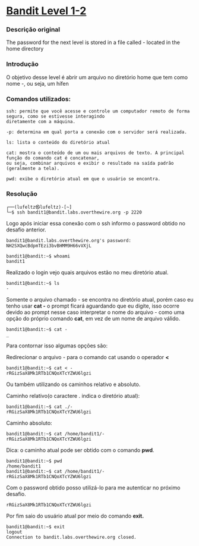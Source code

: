 # [Bandit Level 1-2](https://overthewire.org/wargames/bandit/bandit2.html)

### Descrição original
The password for the next level is stored in a file called - located in the home directory

### Introdução
O objetivo desse level é abrir um arquivo no diretório home que tem como nome -, ou seja, um hífen


### Comandos utilizados:

```
ssh: permite que você acesse e controle um computador remoto de forma segura, como se estivesse interagindo
diretamente com a máquina.

-p: determina em qual porta a conexão com o servidor será realizada.
```

```
ls: lista o conteúdo do diretório atual
```

```
cat: mostra o conteúdo de um ou mais arquivos de texto. A principal função do comando cat é concatenar,
ou seja, combinar arquivos e exibir o resultado na saída padrão (geralmente a tela).
```

```
pwd: exibe o diretório atual em que o usuário se encontra. 
```

### Resolução

```
┌──(lufeltz㉿lufeltz)-[~]
└─$ ssh bandit1@bandit.labs.overthewire.org -p 2220
```

Logo após iniciar essa conexão com o ssh informo o password obtido no desafio anterior.

```
bandit1@bandit.labs.overthewire.org's password: NH2SXQwcBdpmTEzi3bvBHMM9H66vVXjL
```

```console
bandit1@bandit:~$ whoami
bandit1
```

Realizado o login vejo quais arquivos estão no meu diretório atual.

```console
bandit1@bandit:~$ ls
-
```

Somente o arquivo chamado - se encontra no diretório atual, porém caso eu tenho usar **cat -** o prompt ficará aguardando que eu digite, isso ocorre devido ao prompt nesse caso interpretar o nome do arquivo - como uma opção do próprio comando **cat**, em vez de um nome de arquivo válido.

```console
bandit1@bandit:~$ cat -
_
```

Para contornar isso algumas opções são:

Redirecionar o arquivo - para o comando cat usando o operador **<**

```console
bandit1@bandit:~$ cat < -
rRGizSaX8Mk1RTb1CNQoXTcYZWU6lgzi
```

Ou também utilizando os caminhos relativo e absoluto.

Caminho relativo(o caractere . indica o diretório atual):

```console
bandit1@bandit:~$ cat ./-
rRGizSaX8Mk1RTb1CNQoXTcYZWU6lgzi
```

Caminho absoluto:

```console
bandit1@bandit:~$ cat /home/bandit1/-
rRGizSaX8Mk1RTb1CNQoXTcYZWU6lgzi
```
Dica: o caminho atual pode ser obtido com o comando **pwd**.

```console
bandit1@bandit:~$ pwd
/home/bandit1
bandit1@bandit:~$ cat /home/bandit1/-
rRGizSaX8Mk1RTb1CNQoXTcYZWU6lgzi
```

Com o password obtido posso utilizá-lo para me autenticar no próximo desafio.

```
rRGizSaX8Mk1RTb1CNQoXTcYZWU6lgzi
```

Por fim saio do usuário atual por meio do comando **exit.**

```console
bandit1@bandit:~$ exit
logout
Connection to bandit.labs.overthewire.org closed.
```
